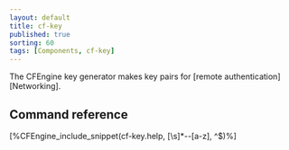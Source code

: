 ```yaml
---
layout: default
title: cf-key
published: true
sorting: 60
tags: [Components, cf-key]
---
```


The CFEngine key generator makes key pairs for [remote
authentication][Networking].

## Command reference ##

[%CFEngine_include_snippet(cf-key.help, [\s]*--[a-z], ^$)%]
